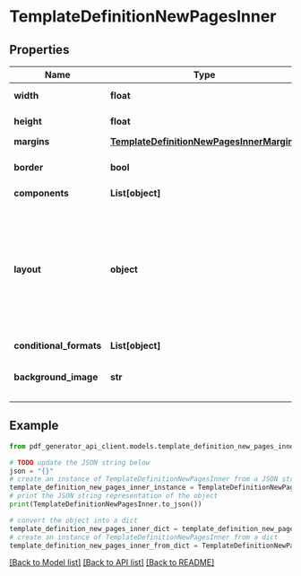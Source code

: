 # TemplateDefinitionNewPagesInner


## Properties

Name | Type | Description | Notes
------------ | ------------- | ------------- | -------------
**width** | **float** | Page width in units | [optional] 
**height** | **float** | Page height in units | [optional] 
**margins** | [**TemplateDefinitionNewPagesInnerMargins**](TemplateDefinitionNewPagesInnerMargins.md) |  | [optional] 
**border** | **bool** |  | [optional] [default to False]
**components** | **List[object]** |  | [optional] 
**layout** | **object** | Defines page specific layout which can differ from the main template layout (e.g page format, margins). | [optional] 
**conditional_formats** | **List[object]** |  | [optional] 
**background_image** | **str** | Defines background image for the page. | [optional] 

## Example

```python
from pdf_generator_api_client.models.template_definition_new_pages_inner import TemplateDefinitionNewPagesInner

# TODO update the JSON string below
json = "{}"
# create an instance of TemplateDefinitionNewPagesInner from a JSON string
template_definition_new_pages_inner_instance = TemplateDefinitionNewPagesInner.from_json(json)
# print the JSON string representation of the object
print(TemplateDefinitionNewPagesInner.to_json())

# convert the object into a dict
template_definition_new_pages_inner_dict = template_definition_new_pages_inner_instance.to_dict()
# create an instance of TemplateDefinitionNewPagesInner from a dict
template_definition_new_pages_inner_from_dict = TemplateDefinitionNewPagesInner.from_dict(template_definition_new_pages_inner_dict)
```
[[Back to Model list]](../README.md#documentation-for-models) [[Back to API list]](../README.md#documentation-for-api-endpoints) [[Back to README]](../README.md)


